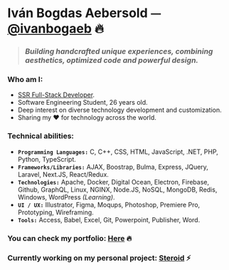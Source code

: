 
<h1>Iván Bogdas Aebersold ⏤ <a href="https://ivanbogaeb.github.io">@ivanbogaeb</a> 🔥</h1>

> ### _Building handcrafted unique experiences, combining aesthetics, optimized code and powerful design._

### Who am I:
  - [SSR Full-Stack Developer](https://github.com/ivanbogaeb).
  - Software Engineering Student, 26 years old.
  - Deep interest on diverse technology development and customization.
  - Sharing my ❤️ for technology across the world.

### Technical abilities:
  - **`Programming Languages:`** C, C++, CSS, HTML, JavaScript, .NET, PHP, Python, TypeScript.
  - **`Frameworks/Libraries:`** AJAX, Boostrap, Bulma, Express, JQuery, Laravel, Next.JS, React/Redux.
  - **`Technologies:`** Apache, Docker, Digital Ocean, Electron, Firebase, Github, GraphQL, Linux, NGINX, Node.JS, NoSQL, MongoDB, Redis, Windows, WordPress _(Learning)_.
  - **`UI / UX:`** Illustrator, Figma, Moqups, Photoshop, Premiere Pro, Prototyping, Wireframing.
  - **`Tools:`** Access, Babel, Excel, Git, Powerpoint, Publisher, Word.
  
  ### You can check my portfolio: [Here](https://ivanbogaeb.github.io) 🔥
  ### Currently working on my personal project: [Steroid](https://steroid-app.github.io) ⚡
